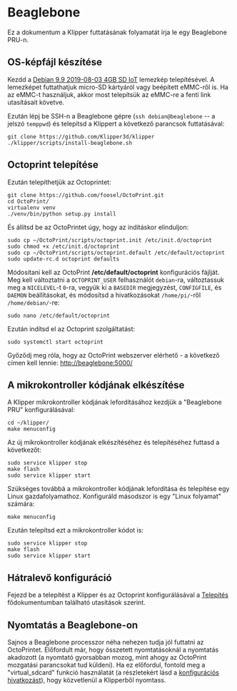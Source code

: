 # Beaglebone

Ez a dokumentum a Klipper futtatásának folyamatát írja le egy Beaglebone PRU-n.

## OS-képfájl készítése

Kezdd a [Debian 9.9 2019-08-03 4GB SD IoT](https://beagleboard.org/latest-images) lemezkép telepítésével. A lemezképet futtathatjuk micro-SD kártyáról vagy beépített eMMC-ről is. Ha az eMMC-t használjuk, akkor most telepítsük az eMMC-re a fenti link utasításait követve.

Ezután lépj be SSH-n a Beaglebone gépre (`ssh debian@beaglebone` -- a jelszó `temppwd`) és telepítsd a Klippert a következő parancsok futtatásával:

```
git clone https://github.com/Klipper3d/klipper
./klipper/scripts/install-beaglebone.sh
```

## Octoprint telepítése

Ezután telepíthetjük az Octoprintet:

```
git clone https://github.com/foosel/OctoPrint.git
cd OctoPrint/
virtualenv venv
./venv/bin/python setup.py install
```

És állítsd be az OctoPrintet úgy, hogy az indításkor elinduljon:

```
sudo cp ~/OctoPrint/scripts/octoprint.init /etc/init.d/octoprint
sudo chmod +x /etc/init.d/octoprint
sudo cp ~/OctoPrint/scripts/octoprint.default /etc/default/octoprint
sudo update-rc.d octoprint defaults
```

Módosítani kell az OctoPrint **/etc/default/octoprint** konfigurációs fájlját. Meg kell változtatni a `OCTOPRINT_USER` felhasználót `debian`-ra, változtassuk meg a `NICELEVEL`-t `0`-ra, vegyük ki a `BASEDIR` megjegyzést, `CONFIGFILE`, és `DAEMON` beállításokat, és módosítsd a hivatkozásokat `/home/pi/`-ről `/home/debian/`-re:

```
sudo nano /etc/default/octoprint
```

Ezután indítsd el az Octoprint szolgáltatást:

```
sudo systemctl start octoprint
```

Győződj meg róla, hogy az OctoPrint webszerver elérhető - a következő címen kell lennie: <http://beaglebone:5000/>

## A mikrokontroller kódjának elkészítése

A Klipper mikrokontroller kódjának lefordításához kezdjük a "Beaglebone PRU" konfigurálásával:

```
cd ~/klipper/
make menuconfig
```

Az új mikrokontroller kódjának elkészítéséhez és telepítéséhez futtasd a következőt:

```
sudo service klipper stop
make flash
sudo service klipper start
```

Szükséges továbbá a mikrokontroller kódjának lefordítása és telepítése egy Linux gazdafolyamathoz. Konfiguráld másodszor is egy "Linux folyamat" számára:

```
make menuconfig
```

Ezután telepítsd ezt a mikrokontroller kódot is:

```
sudo service klipper stop
make flash
sudo service klipper start
```

## Hátralevő konfiguráció

Fejezd be a telepítést a Klipper és az Octoprint konfigurálásával a [Telepítés](Installation.md#configuring-klipper) fődokumentumban található utasítások szerint.

## Nyomtatás a Beaglebone-on

Sajnos a Beaglebone processzor néha nehezen tudja jól futtatni az OctoPrintet. Előfordult már, hogy összetett nyomtatásoknál a nyomtatás akadozott (a nyomtató gyorsabban mozog, mint ahogy az OctoPrint mozgatási parancsokat tud küldeni). Ha ez előfordul, fontold meg a "virtual_sdcard" funkció használatát (a részletekért lásd a [konfigurációs hivatkozást](Config_Reference.md#virtual_sdcard)), hogy közvetlenül a Klipperből nyomtass.
